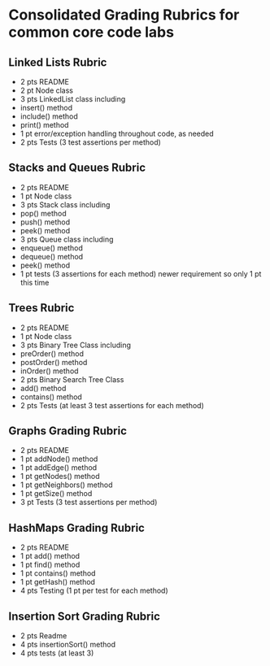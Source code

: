 # Consolidated Grading Rubrics for common core code labs

## Linked Lists Rubric
- 2 pts README
- 2 pt Node class
- 3 pts LinkedList class including
- insert() method
- include() method
- print() method
- 1 pt error/exception handling throughout code, as needed
- 2 pts Tests (3 test assertions per method)

## Stacks and Queues Rubric
- 2 pts README
- 1 pt Node class
- 3 pts Stack class including
- pop() method
- push() method
- peek() method
- 3 pts Queue class including
- enqueue() method
- dequeue() method
- peek() method
- 1 pt tests (3 assertions for each method) newer requirement so only 1 pt this time

## Trees Rubric
- 2 pts README
- 1 pt  Node class
- 3 pts  Binary Tree Class including
- preOrder() method
- postOrder() method
- inOrder() method
- 2 pts  Binary Search Tree Class
- add() method
- contains() method
- 2 pts Tests (at least 3 test assertions for each method)

## Graphs Grading Rubric
- 2 pts README
- 1 pt  addNode() method
- 1 pt  addEdge() method
- 1 pt  getNodes() method
- 1 pt  getNeighbors() method
- 1 pt  getSize() method
- 3 pt  Tests (3 test assertions per method)

## HashMaps Grading Rubric
- 2 pts README
- 1 pt  add() method
- 1 pt  find() method
- 1 pt  contains() method
- 1 pt  getHash() method
- 4 pts Testing (1 pt per test for each method)

## Insertion Sort Grading Rubric
- 2 pts Readme
- 4 pts insertionSort() method
- 4 pts tests (at least 3)